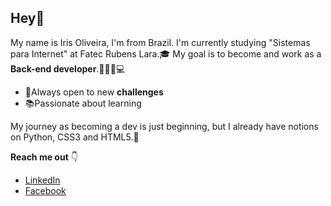 ## Hey👋

My name is Iris Oliveira, I'm from Brazil.
I'm currently studying "Sistemas para Internet" at Fatec Rubens Lara.🎓
My goal is to become and work as a **Back-end developer**.👩🏻‍💻💻


 - 🔎Always open to new **challenges**
 - 📚Passionate about learning


My journey as becoming a dev is just beginning, but I already have notions on Python, CSS3 and HTML5.👾

**Reach me out** 👇

 - [LinkedIn](https://www.linkedin.com/in/iris-oliveira-06218319b/)
 - [Facebook](https://www.facebook.com/irisoliveira00/)
